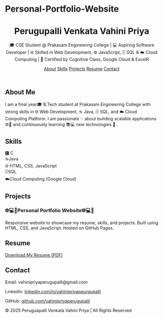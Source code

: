 # Personal-Portfolio-Website
<!DOCTYPE html>
<html lang="en">
<head>
  <meta charset="UTF-8" />
  <meta name="viewport" content="width=device-width, initial-scale=1.0" />
</head>
<body>
  <header>
    <h1>Perugupalli Venkata Vahini Priya</h1>
    <p>🎓 CSE Student @ Prakasam Engineering College | 💻 Aspiring Software Developer | 🌐 Skilled in Web Development, ⚙️ JavaScript, 🗄️ SQL & ☁️ Cloud Computing | 📜 Certified by Cognitive Class, Google Cloud & ExcelR</p>
    <nav>
      <a href="#About ">About</a>
      <a href="#Skills ">Skills</a>
      <a href="#Projects ">Projects</a>
      <a href="#Resume ">Resume</a>
      <a href="#Contact ">Contact</a>
    </nav>
  </header>

  <section id="about">
    <h2>About Me</h2>
    <p>I am a final year🎓 B.Tech student at Prakasam Engineering College with strong skills in 🌐 Web Development, ☕ Java, 🗄️ SQL, and ☁️ Cloud Computing Platform. I am passionate 💡 about building scalable applications ⚙️📱 and continuously learning 📚💻 new technologies 🚀..</p>
  </section>

  <section id="skills">
    <h2>Skills</h2>
    <div class="skills">
      <div class="card"> 🅲 C</div>
      <div class="card">☕Java</div>
      <div class="card">🌐 HTML, CSS, JavaScript</div>
      <div class="card">🗄️SQL</div>
      <div class="card">☁️Cloud Computing (Google Cloud)</div>
    </div>
  </section>

  <section id="projects">
    <h2>Projects</h2>
    <div class="projects">
      <div class="card">
        <h3>🌐💻🚀Personal Portfolio Website🌐💻🚀</h3>
        <p>Responsive website to showcase my resume, skills, and projects. Built using HTML, CSS, and JavaScript. Hosted on GitHub Pages.</p>
      </div>
    </div>
  </section>

  <section id="resume">
    <h2>Resume</h2>
    <p><a href="MS.Priyasatyam.pdf" target="_blank">Download My Resume (PDF)</a></p>
  </section>

  <section id="contact">
    <h2>Contact</h2>
    <p>Email: vahinipriyaperugupalli@gmail.com </p>
    <p>LinkedIn: <a href="#"> linkedin.com/in/vahinipriyapeurgupalli </a></p>
    <p>GitHub: <a href="#"> github.com/vahinipriyaperugupalli </a></p>
  </section>

  <footer>
    <p>© 2025 Peruguapalli Venkata Vahini Priya | All Rights Reserved</p>
  </footer>
</body>
</html>
